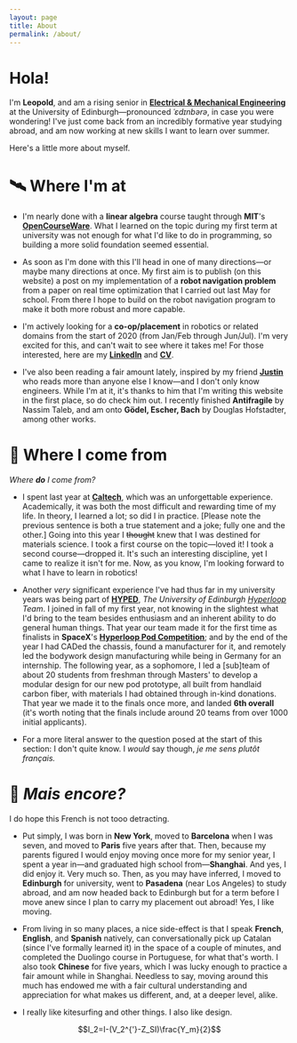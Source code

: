 ```yaml
---
layout: page
title: About
permalink: /about/
---
```


# Hola!

I'm **Leopold**, and am a rising senior in **[Electrical & Mechanical Engineering](https://www.ed.ac.uk/studying/undergraduate/degrees/index.php?action=programme&code=HHH6)** at the University of Edinburgh—pronounced _ˈɛdɪnbərə_, in case you were wondering! I've just come back from an incredibly formative year studying abroad, and am now working at new skills I want to learn over summer.

Here's a little more about myself.

# 🛰️ Where I'm at
* I'm nearly done with a **linear algebra** course taught through **MIT**'s **[OpenCourseWare](https://ocw.mit.edu/courses/mathematics/18-06-linear-algebra-spring-2010/)**. What I learned on the topic during my first term at university was not enough for what I'd like to do in programming, so building a more solid foundation seemed essential.

* As soon as I'm done with this I'll head in one of many directions—or maybe many directions at once. My first aim is to publish (on this website) a post on my implementation of a **robot navigation problem** from a paper on real time optimization that I carried out last May for school. From there I hope to build on the robot navigation program to make it both more robust and more capable.

* I'm actively looking for a **co-op/placement** in robotics or related domains from the start of 2020 (from Jan/Feb through Jun/Jul). I'm very excited for this, and can't wait to see where it takes me! For those interested, here are my **[LinkedIn](https://www.linkedin.com/in/leopold-t/)** and **[CV](https://www.visualcv.com/leopold-t/)**.

* I've also been reading a fair amount lately, inspired by my friend **[Justin](https://glibert.io/)** who reads more than anyone else I know—and I don't only know engineers. While I'm at it, it's thanks to him that I'm writing this website in the first place, so do check him out. I recently finished **Antifragile** by Nassim Taleb, and am onto **Gödel, Escher, Bach** by Douglas Hofstadter, among other works.

# 🌌 Where I come from
_Where __do__ I come from?_

* I spent last year at **[Caltech](https://www.caltech.edu/)**, which was an unforgettable experience. Academically, it was both the most difficult and rewarding time of my life. In theory, I learned a lot; so did I in practice. \[Please note the previous sentence is both a true statement and a joke; fully one and the other.] Going into this year I ~~thought~~ knew that I was destined for materials science. I took a first course on the topic—loved it! I took a second course—dropped it. It's such an interesting discipline, yet I came to realize it isn't for me. Now, as you know, I'm looking forward to what I have to learn in robotics!

* Another _very_ significant experience I've had thus far in my university years was being part of **[HYPED](https://hyp-ed.com/)**, _The University of Edinburgh [Hyperloop](https://en.m.wikipedia.org/wiki/Hyperloop) Team_. I joined in fall of my first year, not knowing in the slightest what I'd bring to the team besides enthusiasm and an inherent ability to do general human things. That year our team made it for the first time as finalists in **SpaceX**'s **[Hyperloop Pod Competition](https://www.spacex.com/hyperloop)**; and by the end of the year I had CADed the chassis, found a manufacturer for it, and remotely led the bodywork design manufacturing while being in Germany for an internship. The following year, as a sophomore, I led a \[sub]team of about 20 students from freshman through Masters' to develop a modular design for our new pod prototype, all built from handlaid carbon fiber, with materials I had obtained through in-kind donations. That year we made it to the finals once more, and landed **6th overall** (it's worth noting that the finals include around 20 teams from over 1000 initial applicants).

* For a more literal answer to the question posed at the start of this section: I don't quite know. I _would_ say though, _je me sens plutôt français._

# 🔮 _Mais encore?_
I do hope this French is not tooo detracting.

* Put simply, I was born in **New York**, moved to **Barcelona** when I was seven, and moved to **Paris** five years after that. Then, because my parents figured I would enjoy moving once more for my senior year, I spent a year in—and graduated high school from—**Shanghai**. And yes, I did enjoy it. Very much so. Then, as you may have inferred, I moved to **Edinburgh** for university, went to **Pasadena** (near Los Angeles) to study abroad, and am now headed back to Edinburgh but for a term before I move anew since I plan to carry my placement out abroad! Yes, I like moving.

* From living in so many places, a nice side-effect is that I speak **French**, **English**, and **Spanish** natively, can conversationally pick up Catalan (since I've formally learned it) in the space of a couple of minutes, and completed the Duolingo course in Portuguese, for what that's worth. I also took **Chinese** for five years, which I was lucky enough to practice a fair amount while in Shanghai. Needless to say, moving around this much has endowed me with a fair cultural understanding and appreciation for what makes us different, and, at a deeper level, alike.

* I really like kitesurfing and other things. I also like design.

$$I_2=I-(V_2^{'}-Z_SI)\frac{Y_m}{2}$$

<!--- [email@domain.com](mailto:email@domain.com) --->
